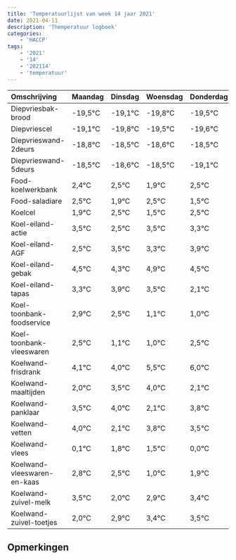 ```yaml
---
title: 'Temperatuurlijst van week 14 jaar 2021'
date: 2021-04-11
description: 'Themperatuur logboek'
categories:
    - 'HACCP'
tags:
    - '2021'
    - '14'
    - '202114'
    - 'temperatuur'
---
```

|Omschrijving|Maandag|Dinsdag|Woensdag|Donderdag|Vrijdag|Zaterdag|Zondag|
|:---|:---|:---|:---|:---|:---|:---|:---|
|Diepvriesbak-brood|-19,5°C|-19,1°C|-19,8°C|-19,5°C|-19,6°C|-19,5°C|-20,1°C|
|Diepvriescel|-19,1°C|-19,8°C|-19,5°C|-19,6°C|-19,5°C|-20,1°C|-19,5°C|
|Diepvrieswand-2deurs|-18,8°C|-18,5°C|-18,6°C|-18,5°C|-19,1°C|-18,5°C|-19,5°C|
|Diepvrieswand-5deurs|-18,5°C|-18,6°C|-18,5°C|-19,1°C|-18,5°C|-19,5°C|-18,5°C|
|Food-koelwerkbank|2,4°C|2,5°C|1,9°C|2,5°C|1,5°C|2,5°C|2,3°C|
|Food-saladiare|2,5°C|1,9°C|2,5°C|1,5°C|2,5°C|2,3°C|2,9°C|
|Koelcel|1,9°C|2,5°C|1,5°C|2,5°C|2,3°C|2,9°C|2,5°C|
|Koel-eiland-actie|3,5°C|2,5°C|3,5°C|3,3°C|3,9°C|3,5°C|2,1°C|
|Koel-eiland-AGF|2,5°C|3,5°C|3,3°C|3,9°C|3,5°C|2,1°C|2,0°C|
|Koel-eiland-gebak|4,5°C|4,3°C|4,9°C|4,5°C|3,1°C|3,0°C|4,5°C|
|Koel-eiland-tapas|3,3°C|3,9°C|3,5°C|2,1°C|2,0°C|3,5°C|4,0°C|
|Koel-toonbank-foodservice|2,9°C|2,5°C|1,1°C|1,0°C|2,5°C|3,0°C|1,1°C|
|Koel-toonbank-vleeswaren|2,5°C|1,1°C|1,0°C|2,5°C|3,0°C|1,1°C|2,8°C|
|Koelwand-frisdrank|4,1°C|4,0°C|5,5°C|6,0°C|4,1°C|5,8°C|5,5°C|
|Koelwand-maaltijden|2,0°C|3,5°C|4,0°C|2,1°C|3,8°C|3,5°C|2,0°C|
|Koelwand-panklaar|3,5°C|4,0°C|2,1°C|3,8°C|3,5°C|2,0°C|2,9°C|
|Koelwand-vetten|4,0°C|2,1°C|3,8°C|3,5°C|2,0°C|2,9°C|3,4°C|
|Koelwand-vlees|0,1°C|1,8°C|1,5°C|0,0°C|0,9°C|1,4°C|1,5°C|
|Koelwand-vleeswaren-en-kaas|2,8°C|2,5°C|1,0°C|1,9°C|2,4°C|2,5°C|2,2°C|
|Koelwand-zuivel-melk|3,5°C|2,0°C|2,9°C|3,4°C|3,5°C|3,2°C|2,5°C|
|Koelwand-zuivel-toetjes|2,0°C|2,9°C|3,4°C|3,5°C|3,2°C|2,5°C|3,5°C|

## Opmerkingen


